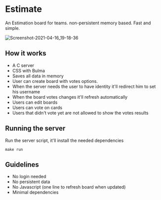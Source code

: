 Estimate
=====

An Estimation board for teams. non-persistent memory based. Fast and simple.

![Screenshot-2021-04-16_19-18-36](https://user-images.githubusercontent.com/54403/115060881-ae5f1400-9ee8-11eb-9386-4c5a782fd958.png)

## How it works

- A C server
- CSS with Bulma
- Saves all data in memory
- User can create board with votes options.
- When the server needs the user to have identity it'll redirect him to set his username
- When the board votes changes it'll refresh automatically
- Users can edit boards
- Users can vote on cards
- Users that didn't vote yet are not allowed to show the votes results

## Running the server

Run the server script, it'll install the needed dependencies
```
make run
```

## Guidelines

- No login needed
- No persistent data
- No Javascript (one line to refresh board when updated)
- Minimal dependencies
